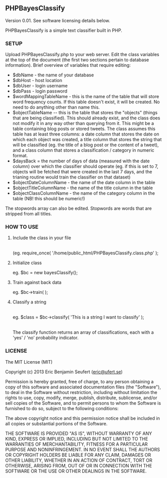 <h2>PHPBayesClassify</h2>

Version 0.01. See software licensing details below.

PHPBayesClassify is a simple text classifier built in PHP.

<h3>SETUP</h3>

Upload PHPBayesClassify.php to your web server. Edit the class variables at the top of the document (the first two sections pertain to database information). Brief overview of variables that require editing:
<ul>
<li>$dbName - the name of your database</li>
<li>$dbHost - host location</li>
<li>$dbUser - login username</li>
<li>$dbPass - login password</li>

<li>$wordMappingTableName - this is the name of the table that will store word frequency counts. If this table doesn't exist, it will be created. No need to do anything other than name this.</li>
<li>$objectTableName -- this is the table that stores the "objects" (things that are being classified). This should already exist, and the class does not modify it in any way other than querying from it. This might be a table containing blog posts or stored tweets. The class assumes this table has at least three columns: a date column that stores the date on which each object was created, a title column that stores the string that will be classified (eg. the title of a blog post or the content of a tweet), and a class column that stores a classification / category in numeric format.</li>
<li>$daysBack = the number of days of data (measured with the date column) over which the classifier should operate (eg. if this is set to 7, objects will be fetched that were created in the last 7 days, and the trianing routine would train the classifier on that dataset)</li>
<li>$objectDateColumnName - the name of the date column in the table</li>
<li>$objectTitleColumnName - the name of the title column in the table</li>
<li>$objectClassColumnName - the name of the category column in the table (NB! this should be numeric!)</li>
</ul>

The stopwords array can also be edited. Stopwords are words that are stripped from all titles.

<h3>HOW TO USE</h3>

<ol>
<li>Include the class in your file<br/><br/>

(eg. require_once( '/home/public_html/PHPBayesClassify.class.php' );</li>

<li>Initialize class

eg. $bc = new bayesClassify();</li>

<li>Train against back data

eg. $bc->train( );</li>

<li>Classify a string<br/><br/>

eg. $class = $bc->classify( 'This is a string I want to classify' );<br/><br/>

The classify function returns an array of classifications, each with a 'yes' / 'no' probability indicator.</li>
</ol>

<h3>LICENSE</h3>

The MIT License (MIT)

Copyright (c) 2013 Eric Benjamin Seufert (eric@ufert.se)

Permission is hereby granted, free of charge, to any person obtaining a copy
of this software and associated documentation files (the "Software"), to deal
in the Software without restriction, including without limitation the rights
to use, copy, modify, merge, publish, distribute, sublicense, and/or sell
copies of the Software, and to permit persons to whom the Software is
furnished to do so, subject to the following conditions:

The above copyright notice and this permission notice shall be included in
all copies or substantial portions of the Software.

THE SOFTWARE IS PROVIDED "AS IS", WITHOUT WARRANTY OF ANY KIND, EXPRESS OR
IMPLIED, INCLUDING BUT NOT LIMITED TO THE WARRANTIES OF MERCHANTABILITY,
FITNESS FOR A PARTICULAR PURPOSE AND NONINFRINGEMENT. IN NO EVENT SHALL THE
AUTHORS OR COPYRIGHT HOLDERS BE LIABLE FOR ANY CLAIM, DAMAGES OR OTHER
LIABILITY, WHETHER IN AN ACTION OF CONTRACT, TORT OR OTHERWISE, ARISING FROM,
OUT OF OR IN CONNECTION WITH THE SOFTWARE OR THE USE OR OTHER DEALINGS IN
THE SOFTWARE.
